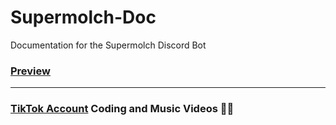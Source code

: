 # Supermolch-Doc
Documentation for the Supermolch Discord Bot

### [Preview](https://myownbrain.github.io/Supermolch-Docs/)
---
### [TikTok Account](https://www.tiktok.com/@myownbrain37) Coding and Music Videos 👨‍💻
